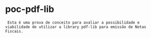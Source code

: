 # poc-pdf-lib

` Esta é uma prova de conceito para avaliar a possibilidade e viabilidade de utilizar a library pdf-lib para emissão de Notas Fiscais.`
